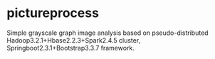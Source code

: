 # pictureprocess
Simple grayscale graph image analysis based on pseudo-distributed Hadoop3.2.1+Hbase2.2.3+Spark2.4.5 cluster, Springboot2.3.1+Bootstrap3.3.7 framework.
